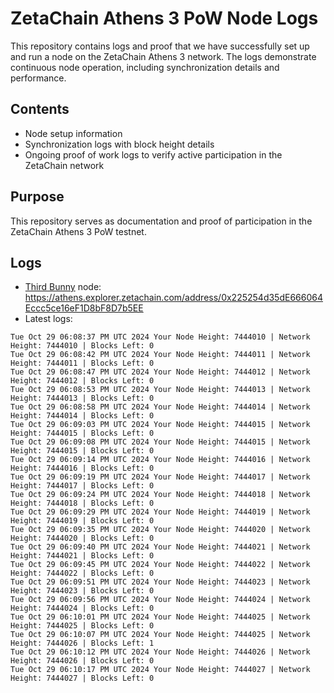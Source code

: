 # ZetaChain Athens 3 PoW Node Logs
This repository contains logs and proof that we have successfully set up and run a node on the ZetaChain Athens 3 network. The logs demonstrate continuous node operation, including synchronization details and performance.

## Contents
- Node setup information
- Synchronization logs with block height details
- Ongoing proof of work logs to verify active participation in the ZetaChain network

## Purpose
This repository serves as documentation and proof of participation in the ZetaChain Athens 3 PoW testnet.

## Logs

- [Third Bunny](https://thirdbunny.xyz/) node: https://athens.explorer.zetachain.com/address/0x225254d35dE666064Eccc5ce16eF1D8bF8D7b5EE
- Latest logs:
```
Tue Oct 29 06:08:37 PM UTC 2024 Your Node Height: 7444010 | Network Height: 7444010 | Blocks Left: 0
Tue Oct 29 06:08:42 PM UTC 2024 Your Node Height: 7444011 | Network Height: 7444011 | Blocks Left: 0
Tue Oct 29 06:08:47 PM UTC 2024 Your Node Height: 7444012 | Network Height: 7444012 | Blocks Left: 0
Tue Oct 29 06:08:53 PM UTC 2024 Your Node Height: 7444013 | Network Height: 7444013 | Blocks Left: 0
Tue Oct 29 06:08:58 PM UTC 2024 Your Node Height: 7444014 | Network Height: 7444014 | Blocks Left: 0
Tue Oct 29 06:09:03 PM UTC 2024 Your Node Height: 7444015 | Network Height: 7444015 | Blocks Left: 0
Tue Oct 29 06:09:08 PM UTC 2024 Your Node Height: 7444015 | Network Height: 7444015 | Blocks Left: 0
Tue Oct 29 06:09:14 PM UTC 2024 Your Node Height: 7444016 | Network Height: 7444016 | Blocks Left: 0
Tue Oct 29 06:09:19 PM UTC 2024 Your Node Height: 7444017 | Network Height: 7444017 | Blocks Left: 0
Tue Oct 29 06:09:24 PM UTC 2024 Your Node Height: 7444018 | Network Height: 7444018 | Blocks Left: 0
Tue Oct 29 06:09:29 PM UTC 2024 Your Node Height: 7444019 | Network Height: 7444019 | Blocks Left: 0
Tue Oct 29 06:09:35 PM UTC 2024 Your Node Height: 7444020 | Network Height: 7444020 | Blocks Left: 0
Tue Oct 29 06:09:40 PM UTC 2024 Your Node Height: 7444021 | Network Height: 7444021 | Blocks Left: 0
Tue Oct 29 06:09:45 PM UTC 2024 Your Node Height: 7444022 | Network Height: 7444022 | Blocks Left: 0
Tue Oct 29 06:09:51 PM UTC 2024 Your Node Height: 7444023 | Network Height: 7444023 | Blocks Left: 0
Tue Oct 29 06:09:56 PM UTC 2024 Your Node Height: 7444024 | Network Height: 7444024 | Blocks Left: 0
Tue Oct 29 06:10:01 PM UTC 2024 Your Node Height: 7444025 | Network Height: 7444025 | Blocks Left: 0
Tue Oct 29 06:10:07 PM UTC 2024 Your Node Height: 7444025 | Network Height: 7444026 | Blocks Left: 1
Tue Oct 29 06:10:12 PM UTC 2024 Your Node Height: 7444026 | Network Height: 7444026 | Blocks Left: 0
Tue Oct 29 06:10:17 PM UTC 2024 Your Node Height: 7444027 | Network Height: 7444027 | Blocks Left: 0
```

